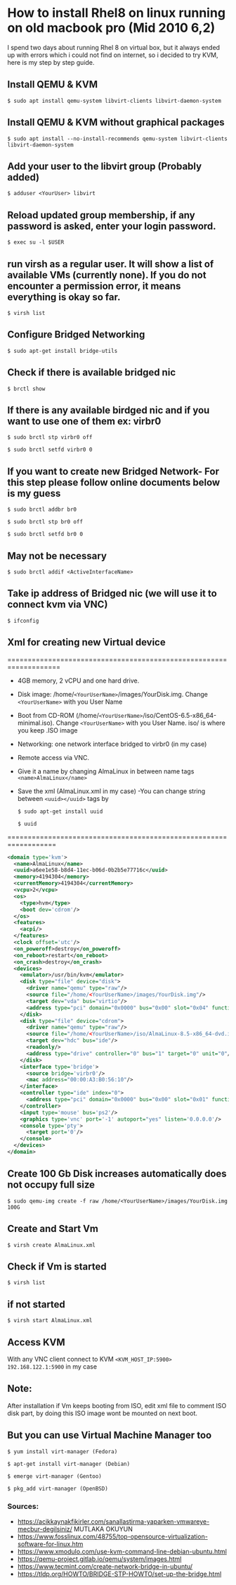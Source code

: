# How to install Rhel8 on linux running on old macbook pro (Mid 2010 6,2)

I spend two days about running Rhel 8 on virtual box, but it always ended up with errors which i could not find on internet, so i decided to try KVM,
here is my step by step guide.

## Install QEMU & KVM
`$ sudo apt install qemu-system libvirt-clients libvirt-daemon-system`

## Install QEMU & KVM without graphical packages
`$ sudo apt install --no-install-recommends qemu-system libvirt-clients libvirt-daemon-system`

## Add your user to the libvirt group (Probably added)
`$ adduser <YourUser> libvirt`

## Reload updated group membership, if any password is asked, enter your login password.
`$ exec su -l $USER`

## run virsh as a regular user. It will show a list of available VMs (currently none). If you do not encounter a permission error, it means everything is okay so far.
`$ virsh list`

## Configure Bridged Networking
`$ sudo apt-get install bridge-utils`

## Check if there is available bridged nic
`$ brctl show`

## If there is any available birdged nic and if you want to use one of them ex: virbr0
`$ sudo brctl stp virbr0 off`

`$ sudo brctl setfd virbr0 0`

## If you want to create new Bridged Network- For this step please follow online documents below is my guess
`$ sudo brctl addbr br0`

`$ sudo brctl stp br0 off`

`$ sudo brctl setfd br0 0`

## May not be necessary
`$ sudo brctl addif <ActiveInterfaceName>`

## Take ip address of Bridged nic (we will use it to connect kvm via VNC)
`$ ifconfig`

## Xml for creating new Virtual device
===================================================================
- 4GB memory, 2 vCPU and one hard drive.
- Disk image: /home/`<YourUserName>`/images/YourDisk.img. Change `<YourUserName>` with you User Name
- Boot from CD-ROM (/home/`<YourUserName>`/iso/CentOS-6.5-x86_64-minimal.iso). Change `<YourUserName>` with you User Name. iso/ is where you keep .ISO image
- Networking: one network interface bridged to virbr0 (in my case)
- Remote access via VNC.
- Give it a name by changing AlmaLinux in between name tags `<name>AlmaLinux</name>`
- Save the xml (AlmaLinux.xml in my case)
-You can change string between `<uuid></uuid>` tags by
  
  `$ sudo apt-get install uuid`
  
  `$ uuid`
  
==================================================================
```xml
<domain type='kvm'>
  <name>AlmaLinux</name>
  <uuid>a6ee1e58-b8d4-11ec-b06d-0b2b5e77716c</uuid>
  <memory>4194304</memory>
  <currentMemory>4194304</currentMemory>
  <vcpu>2</vcpu>
  <os>
    <type>hvm</type>
    <boot dev='cdrom'/>
  </os>
  <features>
    <acpi/>
  </features>
  <clock offset='utc'/>
  <on_poweroff>destroy</on_poweroff>
  <on_reboot>restart</on_reboot>
  <on_crash>destroy</on_crash>
  <devices>
    <emulator>/usr/bin/kvm</emulator>
    <disk type="file" device="disk">
      <driver name="qemu" type="raw"/>
      <source file="/home/<YourUserName>/images/YourDisk.img"/>
      <target dev="vda" bus="virtio"/>
      <address type="pci" domain="0x0000" bus="0x00" slot="0x04" function="0x0"/>
    </disk>
    <disk type="file" device="cdrom">
      <driver name="qemu" type="raw"/>
      <source file="/home/<YourUserName>/iso/AlmaLinux-8.5-x86_64-dvd.iso"/>
      <target dev="hdc" bus="ide"/>
      <readonly/>
      <address type="drive" controller="0" bus="1" target="0" unit="0"/>
    </disk>
    <interface type='bridge'>
      <source bridge='virbr0'/>
      <mac address="00:00:A3:B0:56:10"/>
    </interface>
    <controller type="ide" index="0">
      <address type="pci" domain="0x0000" bus="0x00" slot="0x01" function="0x1"/>
    </controller>
    <input type='mouse' bus='ps2'/>
    <graphics type='vnc' port='-1' autoport="yes" listen='0.0.0.0'/>
    <console type='pty'>
      <target port='0'/>
    </console>
  </devices>
</domain>
```
## Create 100 Gb Disk increases automatically does not occupy full size
`$ sudo qemu-img create -f raw /home/<YourUserName>/images/YourDisk.img 100G`

## Create and Start Vm
`$ virsh create AlmaLinux.xml`

## Check if Vm is started
`$ virsh list`

## if not started
`$ virsh start AlmaLinux.xml`

## Access KVM
With any VNC client connect to KVM
`<KVM_HOST_IP:5900>`
`192.168.122.1:5900` in my case

## Note: 
After installation if Vm keeps booting from ISO, edit xml file to comment ISO disk part, by doing this ISO image wont be mounted on next boot.

## But you can use Virtual Machine Manager too

`$ yum install virt-manager (Fedora)`

`$ apt-get install virt-manager (Debian)`

`$ emerge virt-manager (Gentoo)`

`$ pkg_add virt-manager (OpenBSD)`

  
### Sources:
- https://acikkaynakfikirler.com/sanallastirma-yaparken-vmwareye-mecbur-degilsiniz/  MUTLAKA OKUYUN
- https://www.fosslinux.com/48755/top-opensource-virtualization-software-for-linux.htm
- https://www.xmodulo.com/use-kvm-command-line-debian-ubuntu.html
- https://qemu-project.gitlab.io/qemu/system/images.html
- https://www.tecmint.com/create-network-bridge-in-ubuntu/
- https://tldp.org/HOWTO/BRIDGE-STP-HOWTO/set-up-the-bridge.html
